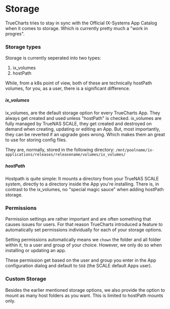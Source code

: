 # Storage

TrueCharts tries to stay in sync with the Official IX-Systems App Catalog when it comes to storage. Which is currently pretty much a "work in progres".

### Storage types

Storage is currently seperated into two types:
1. ix_volumes
2. hostPath

While, from a k8s point of view, both of these are technically hostPath volumes, for you, as a user, there is a significant difference.

##### ix_volumes

ix_volumes, are the default storage option for every TrueCharts App. They always get created and used unless "hostPath" is checked.
ix_volumes are fully managed by TrueNAS SCALE, they get created and destroyed on demand when creating, updating or editing an App.
But, most importantly, they can be reverted if an upgrade goes wrong. Which makes them an great to use for storing config files.

They are, normally, stored in the following directory:
`/mnt/poolname/ix-applications/releases/releasename/volumes/ix_volumes/`

##### hostPath

Hostpath is quite simple: It mounts a directory from your TrueNAS SCALE system, directly to a directory inside the App you're installing.
There is, in contrast to the ix_volumes, no "special magic sauce" when adding hostPath storage.

### Permissions

Permission settings are rather important and are often something that causes issues for users.
For that reason TrueCharts introduced a feature to automatically set permissions individually for each of your storage options.

Setting permissions automatically means we `chown` the folder and all folder within it, to a user and group of your choice.
However, we only do so when installing or updating an app.

These permission get based on the user and group you enter in the App configuration dialog and default to `568` (the SCALE default Apps user).

### Custom Storage

Besides the earlier mentioned storage options, we also provide the option to mount as many host folders as you want. This is limited to hostPath mounts only.
